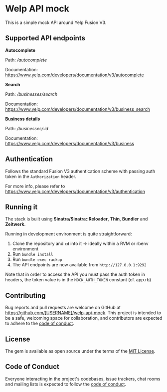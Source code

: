 # Welp API mock

This is a simple mock API around Yelp Fusion V3.

## Supported API endpoints

**Autocomplete**

Path: */autocomplete*

Documentation: https://www.yelp.com/developers/documentation/v3/autocomplete

**Search**

Path: */businesses/search*

Documentation: https://www.yelp.com/developers/documentation/v3/business_search

**Business details**

Path: */businesses/:id*

Documentation: https://www.yelp.com/developers/documentation/v3/business

## Authentication

Follows the standard Fusion V3 authentication scheme with passing auth token in the `Authorization` header.

For more info, please refer to https://www.yelp.com/developers/documentation/v3/authentication

## Running it

The stack is built using **Sinatra/Sinatra::Reloader**, **Thin**, **Bundler** and **Zeitwerk**.

Running in development environment is quite straightforward:

1. Clone the repository and `cd` into it -> ideally within a RVM or rbenv environment
2. Run `bundle install`
3. Run `bundle exec rackup`
4. The API endpoints are now available from `http://127.0.0.1:9292`

Note that in order to access the API you must pass the auth token in headers, the token value is in the `MOCK_AUTH_TOKEN` constant (cf. app.rb)

## Contributing

Bug reports and pull requests are welcome on GitHub at https://github.com/[USERNAME]/welp-api-mock. This project is intended to be a safe, welcoming space for collaboration, and contributors are expected to adhere to the [code of conduct](https://github.com/[USERNAME]/welp-api-mock/blob/main/CODE_OF_CONDUCT.md).


## License

The gem is available as open source under the terms of the [MIT License](https://opensource.org/licenses/MIT).

## Code of Conduct

Everyone interacting in the project's codebases, issue trackers, chat rooms and mailing lists is expected to follow the [code of conduct](https://github.com/[USERNAME]/welp-api-mock/blob/main/CODE_OF_CONDUCT.md).
